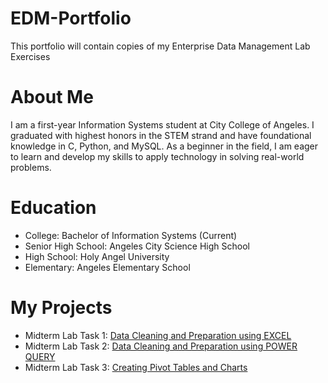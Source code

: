 # EDM-Portfolio
This portfolio will contain copies of my Enterprise Data Management Lab Exercises
# About Me
I am a first-year Information Systems student at City College of Angeles. I graduated with highest honors in the STEM strand and have foundational knowledge in C, Python, and MySQL. As a beginner in the field, I am eager to learn and develop my skills to apply technology in solving real-world problems.
# Education
- College: Bachelor of Information Systems (Current)
- Senior High School: Angeles City Science High School
- High School: Holy Angel University
- Elementary: Angeles Elementary School
# My Projects
- Midterm Lab Task 1: [Data Cleaning and Preparation using EXCEL](Midterm%20Lab%20Task%201)
- Midterm Lab Task 2: [Data Cleaning and Preparation using POWER QUERY](Midterm%20Lab%20Task%202)
- Midterm Lab Task 3: [Creating Pivot Tables and Charts](Midterm%20Lab%20Task%203)
